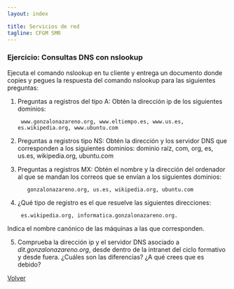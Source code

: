 ```yaml
---
layout: index

title: Servicios de red 
tagline: CFGM SMR
---
```

### Ejercicio: Consultas DNS con nslookup

Ejecuta el comando nslookup en tu cliente y entrega un documento donde copies y pegues la respuesta del comando nslookup para las siguientes preguntas:

1) Preguntas a registros del tipo A: Obtén la dirección ip de los siguientes dominios:

        www.gonzalonazareno.org, www.eltiempo.es, www.us.es, es.wikipedia.org, www.ubuntu.com


2) Preguntas a registros tipo NS: Obtén la dirección y los servidor DNS que corresponden a los siguientes dominios: dominio raíz, com, org, es, us.es, wikipedia.org, ubuntu.com

3) Preguntas a registros MX: Obtén el nombre y la dirección del ordenador al que se mandan los correos que se envían a los siguientes dominios: 

          gonzalonazareno.org, us.es, wikipedia.org, ubuntu.com

4) ¿Qué tipo de registro es el que resuelve las siguientes direcciones: 
         
        es.wikipedia.org, informatica.gonzalonazareno.org. 

Indica el nombre canónico de las máquinas a las que corresponden.

5) Comprueba la dirección ip y el servidor DNS asociado a *dit.gonzalonazareno.org*, desde dentro de la intranet del ciclo formativo y desde fuera. ¿Cuáles son las diferencias? ¿A qué crees que es debido?

[Volver](index)
